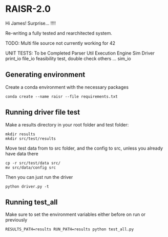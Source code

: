 # RAISR-2.0

Hi James! Surprise... !!!!

Re-writing a fully tested and rearchitected system. 

TODO: Multi file source not currently working for 42

UNIT TESTS: To be Completed
Parser Util
Execution Engine 
Sim 
Driver
print_io 
file_io
feasibility test, double check others ... 
sim_io

## Generating environment

Create a conda environment with the necessary packages

    conda create --name raisr --file requirements.txt

## Running driver file test

Make a results directory in your root folder and test folder:

    mkdir results
    mkdir src/test/results

Move test data from to src folder, and the config to src, unless you already have data there

    cp -r src/test/data src/
    mv src/data/config src

Then you can just run the driver

    python driver.py -t

## Running test_all

Make sure to set the environment variables either before on run or previously 

    RESULTS_PATH=results RUN_PATH=results python test_all.py